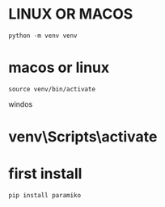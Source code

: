 # LINUX OR MACOS

```shell
python -m venv venv
```

# macos or linux
```shell
source venv/bin/activate
```

windos 

# venv\Scripts\activate


# first install
```shell
pip install paramiko
```
